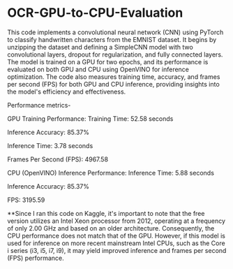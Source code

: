 # OCR-GPU-to-CPU-Evaluation

This code implements a convolutional neural network (CNN) using PyTorch to classify handwritten characters from the EMNIST dataset. It begins by unzipping the dataset and defining a SimpleCNN model with two convolutional layers, dropout for regularization, and fully connected layers. The model is trained on a GPU for two epochs, and its performance is evaluated on both GPU and CPU using OpenVINO for inference optimization. The code also measures training time, accuracy, and frames per second (FPS) for both GPU and CPU inference, providing insights into the model's efficiency and effectiveness.

Performance metrics-

GPU Training Performance:
Training Time: 52.58 seconds

Inference Accuracy: 85.37%

Inference Time: 3.78 seconds

Frames Per Second (FPS): 4967.58


CPU (OpenVINO) Inference Performance:
Inference Time: 5.88 seconds

Inference Accuracy: 85.37%

FPS: 3195.59

**Since I ran this code on Kaggle, it's important to note that the free version utilizes an Intel Xeon processor from 2012, operating at a frequency of only 2.00 GHz and based on an older architecture. Consequently, the CPU performance does not match that of the GPU. However, if this model is used for inference on more recent mainstream Intel CPUs, such as the Core i series (i3, i5, i7, i9), it may yield improved inference and frames per second (FPS) performance.
